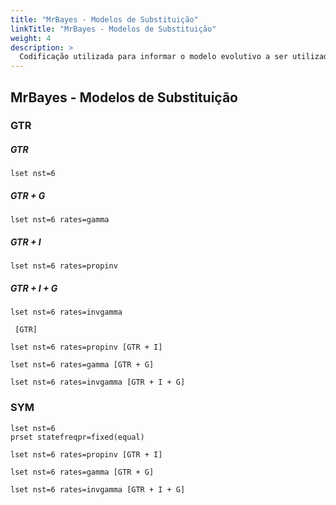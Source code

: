 ```yaml
---
title: "MrBayes - Modelos de Substituição"
linkTitle: "MrBayes - Modelos de Substituição"
weight: 4
description: >
  Codificação utilizada para informar o modelo evolutivo a ser utilizado pelo MrBayes em uma análise filogenética
---
```



## MrBayes - Modelos de Substituição


### GTR

##### GTR

```
lset nst=6
```

##### GTR + G

```
lset nst=6 rates=gamma
```

##### GTR + I

```
lset nst=6 rates=propinv
```

##### GTR + I + G

```
lset nst=6 rates=invgamma
```

```
 [GTR]

lset nst=6 rates=propinv [GTR + I]

lset nst=6 rates=gamma [GTR + G]

lset nst=6 rates=invgamma [GTR + I + G]

```


### SYM

```
lset nst=6 
prset statefreqpr=fixed(equal)

lset nst=6 rates=propinv [GTR + I]

lset nst=6 rates=gamma [GTR + G]

lset nst=6 rates=invgamma [GTR + I + G]

```